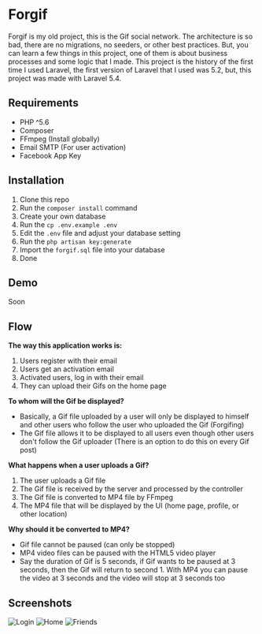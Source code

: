 # Forgif

Forgif is my old project, this is the Gif social network. The architecture is so bad, there are no migrations, no seeders, or other best practices. But, you can learn a few things in this project, one of them is about business processes and some logic that I made. This project is the history of the first time I used Laravel, the first version of Laravel that I used was 5.2, but, this project was made with Laravel 5.4.

## Requirements
- PHP ^5.6
- Composer
- FFmpeg (Install globally)
- Email SMTP (For user activation)
- Facebook App Key

## Installation
1. Clone this repo
2. Run the `composer install` command 
3. Create your own database
4. Run the `cp .env.example .env`
5. Edit the `.env` file and adjust your database setting
6. Run the `php artisan key:generate`
7. Import the `forgif.sql` file into your database
8. Done

## Demo
Soon

## Flow
**The way this application works is:**
1. Users register with their email
2. Users get an activation email
3. Activated users, log in with their email
4. They can upload their Gifs on the home page

**To whom will the Gif be displayed?**
- Basically, a Gif file uploaded by a user will only be displayed to himself and other users who follow the user who uploaded the Gif (Forgifing)
- The Gif file allows it to be displayed to all users even though other users don't follow the Gif uploader (There is an option to do this on every Gif post)

**What happens when a user uploads a Gif?**
1. The user uploads a Gif file
2. The Gif file is received by the server and processed by the controller
3. The Gif file is converted to MP4 file by FFmpeg
4. The MP4 file that will be displayed by the UI (home page, profile, or other location)

**Why should it be converted to MP4?**
- Gif file cannot be paused (can only be stopped)
- MP4 video files can be paused with the HTML5 video player
- Say the duration of Gif is 5 seconds, if Gif wants to be paused at 3 seconds, then the Gif will return to second 1. With MP4 you can pause the video at 3 seconds and the video will stop at 3 seconds too

## Screenshots

![Login](https://user-images.githubusercontent.com/14899175/80867866-c0887800-8cc0-11ea-973a-6367acc18960.png)
![Home](https://user-images.githubusercontent.com/14899175/80867873-d26a1b00-8cc0-11ea-839a-74642b1c776e.png)
![Friends](https://user-images.githubusercontent.com/14899175/80867883-e746ae80-8cc0-11ea-81a0-8992b9321254.png)
